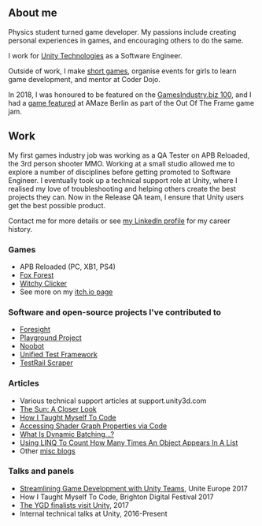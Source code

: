 ## About me

Physics student turned game developer. My passions include creating personal experiences in games, and encouraging others to do the same.

I work for [Unity Technologies](http://unity3d.com/) as a Software Engineer.

Outside of work, I make [short games](https://sophiaaar.itch.io/), organise events for girls to learn game development, and mentor at Coder Dojo.

In 2018, I was honoured to be featured on the [GamesIndustry.biz 100](https://www.gamesindustry.biz/top100/2018), and I had a [game featured](https://sophiaaar.itch.io/be-young-and-shut-up) at AMaze Berlin as part of the Out Of The Frame game jam.

## Work

My first games industry job was working as a QA Tester on APB Reloaded, the 3rd person shooter MMO. Working at a small studio allowed me to explore a number of disciplines before getting promoted to Software Engineer. I eventually took up a technical support role at Unity, where I realised my love of troubleshooting and helping others create the best projects they can. Now in the Release QA team, I ensure that Unity users get the best possible product.

Contact me for more details or see [my LinkedIn profile](https://www.linkedin.com/in/sophia-clarke-627b328b/) for my career history.

### Games
- APB Reloaded (PC, XB1, PS4)
- [Fox Forest](https://sophiaaar.itch.io/fox-forest)
- [Witchy Clicker](https://sophiaaar.itch.io/witchy-clicker)
- See more on my [itch.io page](https://sophiaaar.itch.io/)

### Software and open-source projects I've contributed to
- [Foresight](https://foresight-ts.com/)
- [Playground Project](https://github.com/sophiaaar/PlaygroundProject)
- [Noobot](https://github.com/sophiaaar/noobot)
- [Unified Test Framework](https://github.com/Unity-Technologies/UTF_Core)
- [TestRail Scraper](https://github.com/sophiaaar/TestRail-Scraper)

### Articles
- Various technical support articles at support.unity3d.com
- [The Sun: A Closer Look](https://the-gist.org/2014/03/the-sun-a-closer-look/)
- [How I Taught Myself To Code](http://sophiaaar.blogspot.co.uk/2017/05/how-i-taught-myself-to-code.html)
- [Accessing Shader Graph Properties via Code](http://sophiaaar.blogspot.co.uk/2018/02/accessing-shader-graph-properties-via.html)
- [What Is Dynamic Batching...?](http://sophiaaar.blogspot.co.uk/2018/03/what-is-dynamic-batching-and-why-is-it.html)
- [Using LINQ To Count How Many Times An Object Appears In A List](http://sophiaaar.blogspot.co.uk/2018/03/using-linq-to-count-how-many-times.html)
- Other [misc blogs](http://sophiaaar.blogspot.co.uk)

### Talks and panels
- [Streamlining Game Development with Unity Teams](https://www.youtube.com/watch?v=zzRT5y6zO7A), Unite Europe 2017
- How I Taught Myself To Code, Brighton Digital Festival 2017
- [The YGD finalists visit Unity](http://ygd.bafta.org/about-ygd/ygd-news/the-ygd-finalists-visit-unity), 2017
- Internal technical talks at Unity, 2016-Present
